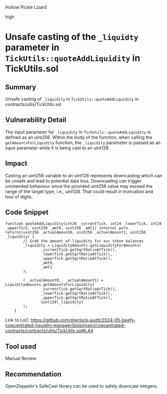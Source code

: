 Hollow Pickle Lizard

high

# Unsafe casting of the `_liquidty` parameter in `TickUtils::quoteAddLiquidity` in TickUtils.sol

## Summary
Unsafe casting of `_liquidity` in `TickUtils::quoteAddLiquidity` in contracts/utils/TickUtils.sol

## Vulnerability Detail
The input parameter for `_liquidity` in `TickUtils::quoteAddLiquidity` is defined as an uint256. Within the body of the function, when calling the `getAmountsForLiquidity` function, the `_liquidity` parameter is passed as an input parameter while it is being cast to an uint128.

## Impact
Casting an uint256 variable to an uint128 represents downcasting which can be unsafe and lead to potential data loss. Downcasting can trigger unintended behaviour since the provided uint256 value may exceed the range of the target type, i.e., uint128. That could result in truncation and loss of digits.

## Code Snippet
```solidity
function quoteAddLiquidity(int24 _currentTick, int24 _lowerTick, int24 _upperTick, uint256 _amt0, uint256 _amt1) internal pure returns(uint256 _actualAmount0, uint256 _actualAmount1, uint256 _liquidity) {
        // Grab the amount of liquidity for our token balances
        _liquidity = LiquidityAmounts.getLiquidityForAmounts(
                _currentTick.getSqrtRatioAtTick(),
                _lowerTick.getSqrtRatioAtTick(),
                _upperTick.getSqrtRatioAtTick(),
                _amt0,
                _amt1
        );
        
        ( _actualAmount0,  _actualAmount1) = LiquidityAmounts.getAmountsForLiquidity(
                _currentTick.getSqrtRatioAtTick(),
                _lowerTick.getSqrtRatioAtTick(),
                _upperTick.getSqrtRatioAtTick(),
                uint128(_liquidity)
        );
    }
```
Link to LoC: https://github.com/sherlock-audit/2024-05-beefy-cowcentrated-liquidity-manager/blob/main/cowcentrated-contracts/contracts/utils/TickUtils.sol#L44


## Tool used

Manual Review

## Recommendation
OpenZeppelin's SafeCast library can be used to safely downcast integers.
